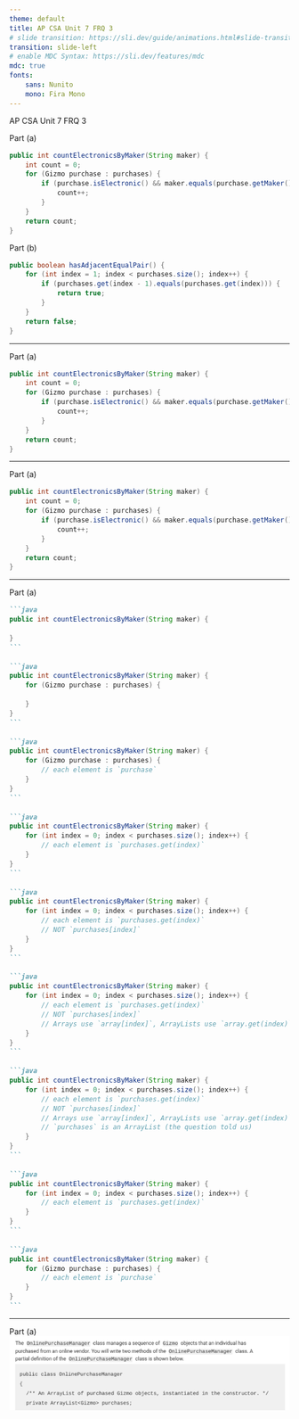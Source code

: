```yaml
---
theme: default
title: AP CSA Unit 7 FRQ 3
# slide transition: https://sli.dev/guide/animations.html#slide-transitions
transition: slide-left
# enable MDC Syntax: https://sli.dev/features/mdc
mdc: true
fonts:
    sans: Nunito
    mono: Fira Mono
---
```


AP CSA Unit 7 FRQ 3

Part (a)
```java
public int countElectronicsByMaker(String maker) {
    int count = 0;
    for (Gizmo purchase : purchases) {
        if (purchase.isElectronic() && maker.equals(purchase.getMaker())) {
            count++;
        }
    }
    return count;
}
```

Part (b)
```java
public boolean hasAdjacentEqualPair() {
    for (int index = 1; index < purchases.size(); index++) {
        if (purchases.get(index - 1).equals(purchases.get(index))) {
            return true;
        }
    }
    return false;
}
```

---

Part (a)
```java {all|2|3,7|3,5,7|2-3,5,7-8}
public int countElectronicsByMaker(String maker) {
    int count = 0;
    for (Gizmo purchase : purchases) {
        if (purchase.isElectronic() && maker.equals(purchase.getMaker())) {
            count++;
        }
    }
    return count;
}
```
---

Part (a)
```java {1,4,6|1,4-6|all}
public int countElectronicsByMaker(String maker) {
    int count = 0;
    for (Gizmo purchase : purchases) {
        if (purchase.isElectronic() && maker.equals(purchase.getMaker())) {
            count++;
        }
    }
    return count;
}
```

---

Part (a)
````md magic-move
```java
public int countElectronicsByMaker(String maker) {

}
```

```java
public int countElectronicsByMaker(String maker) {
    for (Gizmo purchase : purchases) {

    }
}
```

```java
public int countElectronicsByMaker(String maker) {
    for (Gizmo purchase : purchases) {
        // each element is `purchase`
    }
}
```

```java
public int countElectronicsByMaker(String maker) {
    for (int index = 0; index < purchases.size(); index++) {
        // each element is `purchases.get(index)`
    }
}
```

```java
public int countElectronicsByMaker(String maker) {
    for (int index = 0; index < purchases.size(); index++) {
        // each element is `purchases.get(index)`
        // NOT `purchases[index]`
    }
}
```

```java
public int countElectronicsByMaker(String maker) {
    for (int index = 0; index < purchases.size(); index++) {
        // each element is `purchases.get(index)`
        // NOT `purchases[index]`
        // Arrays use `array[index]`, ArrayLists use `array.get(index)`
    }
}
```

```java
public int countElectronicsByMaker(String maker) {
    for (int index = 0; index < purchases.size(); index++) {
        // each element is `purchases.get(index)`
        // NOT `purchases[index]`
        // Arrays use `array[index]`, ArrayLists use `array.get(index)`
        // `purchases` is an ArrayList (the question told us)
    }
}
```

```java
public int countElectronicsByMaker(String maker) {
    for (int index = 0; index < purchases.size(); index++) {
        // each element is `purchases.get(index)`
    }
}
```

```java
public int countElectronicsByMaker(String maker) {
    for (Gizmo purchase : purchases) {
        // each element is `purchase`
    }
}
```
````

---

Part (a)
![image](./screenshot1.png)
